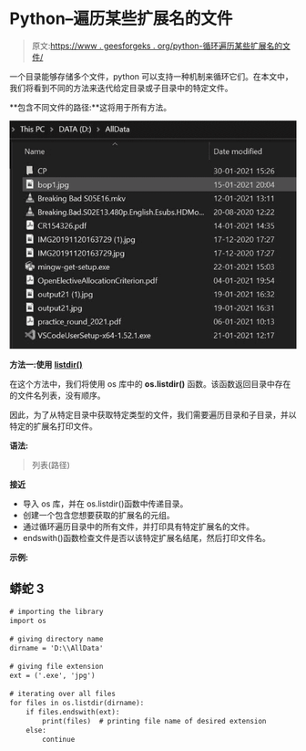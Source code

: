 # Python–遍历某些扩展名的文件

> 原文:[https://www . geesforgeks . org/python-循环遍历某些扩展名的文件/](https://www.geeksforgeeks.org/python-loop-through-files-of-certain-extensions/)

一个目录能够存储多个文件，python 可以支持一种机制来循环它们。在本文中，我们将看到不同的方法来迭代给定目录或子目录中的特定文件。

**包含不同文件的路径:**这将用于所有方法。

![](img/7466d28d2eb1c45fca70c075d2c2995f.png)

**方法一:使用** [**listdir()**](https://www.geeksforgeeks.org/python-os-listdir-method/)

在这个方法中，我们将使用 os 库中的 **os.listdir()** 函数。该函数返回目录中存在的文件名列表，没有顺序。

因此，为了从特定目录中获取特定类型的文件，我们需要遍历目录和子目录，并以特定的扩展名打印文件。

**语法:**

> 列表(路径)

**接近**

*   导入 os 库，并在 os.listdir()函数中传递目录。
*   创建一个包含您想要获取的扩展名的元组。
*   通过循环遍历目录中的所有文件，并打印具有特定扩展名的文件。
*   endswith()函数检查文件是否以该特定扩展名结尾，然后打印文件名。

**示例:**

## 蟒蛇 3

```
# importing the library
import os

# giving directory name
dirname = 'D:\\AllData'

# giving file extension
ext = ('.exe', 'jpg')

# iterating over all files
for files in os.listdir(dirname):
    if files.endswith(ext):
        print(files)  # printing file name of desired extension
    else:
        continue
```